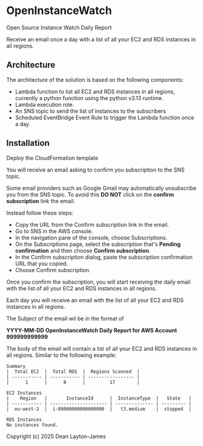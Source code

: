 # OpenInstanceWatch
Open Source Instance Watch Daily Report

Receive an email once a day with a list of all your EC2 and RDS instances in all regions.

## Architecture

The architecture of the solution is based on the following components:
* Lambda function to list all EC2 and RDS instances in all regions, currently a python function using the python v3.13 runtime.
* Lambda execution role.
* An SNS topic to send the list of instances to the subscribers
* Scheduled EventBridge Event Rule to trigger the Lambda function once a day

## Installation

Deploy the CloudFormation template

You will receive an email asking to confirm you subscription to the SNS topic.

Some email providers such as Google Gmail may automatically unsubscribe you from the SNS topic. To avoid this **DO NOT** click on the **confirm subscription** link the email.

Instead follow these steps:

* Copy the URL from the Confirm subscription link in the email.
* Go to SNS in the AWS console.
* In the navigation pane of the console, choose Subscriptions.
* On the Subscriptions page, select the subscription that's **Pending confirmation** and then choose **Confirm subscription**.
* In the Confirm subscription dialog, paste the subscription confirmation URL that you copied.
* Choose Confirm subscription.

Once you confirm the subscription, you will start receiving the daily email with the list of all your EC2 and RDS instances in all regions.

Each day you will receive an email with the list of all your EC2 and RDS instances in all regions.

The Subject of the email wil be in the format of 

**YYYY-MM-DD OpenInstanceWatch Daily Report for AWS Account 999999999999**

The body of the email will contain a list of all your EC2 and RDS instances in all regions.
Similar to the following example:

```
Summary
|  Total EC2  |  Total RDS  |  Regions Scanned  |
| ----------- | ----------- | ----------------- |
|      1      |      0      |         17        |

EC2 Instances
|    Region   |       InstanceId      |  InstanceType  |   State   |
| ----------- | --------------------- | -------------- | --------- |
|  eu-west-2  |  i-08000000000000000  |   t3.medium    |  stopped  |

RDS Instances
No instances found.
```

Copyright (c) 2025 Dean Layton-James